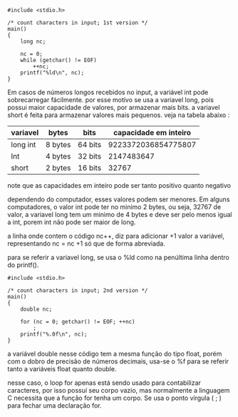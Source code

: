 ```
#include <stdio.h>

/* count characters in input; 1st version */
main()
{
    long nc;

    nc = 0;
    while (getchar() != EOF)
        ++nc;
    printf("%ld\n", nc);
}
```

Em casos de números longos recebidos no input, a variável int pode sobrecarregar fácilmente.
por esse motivo se usa a variavel long, pois possui maior capacidade de valores, por armazenar mais bits.
a variavel short é feita para armazenar valores mais pequenos. veja na tabela abaixo :

| variavel | bytes   | bits    | capacidade em inteiro |
| -------- | ------- | ------- | --------------------- |
| long int | 8 bytes | 64 bits | 9223372036854775807   |
| Int      | 4 bytes | 32 bits | 2147483647            |
| short    | 2 bytes | 16 bits | 32767                 |
note que as capacidades em inteiro pode ser tanto positivo quanto negativo

dependendo do computador, esses valores podem ser menores. Em alguns computadores, o valor int pode ter no minimo 2 bytes, ou seja, 32767 de valor, a variavel long tem um minimo de 4 bytes e deve ser pelo menos igual a int, porem int não pode ser maior de long.

a linha onde contem o código nc++, diz para adicionar +1 valor a variável, representando nc = nc +1 só que de forma abreviada.

para se referir a variavel long, se usa o %ld como na penúltima linha dentro do printf().

```
#include <stdio.h>

/* count characters in input; 2nd version */
main()
{
    double nc;

    for (nc = 0; getchar() != EOF; ++nc)
        ;
    printf("%.0f\n", nc);
}
```

a variável double nesse código tem a mesma função do tipo float, porém com o dobro de precisão de números decimais, usa-se o %f para se referir tanto a variáveis float quanto double.

nesse caso, o loop for apenas está sendo usado para contabilizar caracteres, por isso possuí seu corpo vazio, mas normalmente a linguagem C necessita que a função for tenha um corpo. Se usa o ponto vírgula ( ; ) para fechar uma declaração for. 
